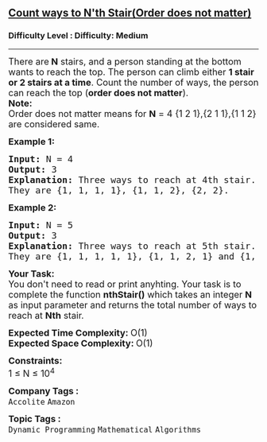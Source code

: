 <h2><a href="https://www.geeksforgeeks.org/problems/count-ways-to-nth-stairorder-does-not-matter5639/1">Count ways to N'th Stair(Order does not matter)</a></h2><h3>Difficulty Level : Difficulty: Medium</h3><hr><div class="problems_problem_content__Xm_eO"><p><span style="font-size: 18px;">There are<strong> N</strong> stairs, and a person standing at the bottom wants to reach the top. The person can climb either <strong>1 stair or 2 stairs at a time</strong>. Count the number of ways, the person can reach the top (<strong>order does not matter</strong>).<br></span><span style="font-size: 18px;"><strong>Note:</strong><br>Order does not matter means for <strong>N</strong> = 4 {1 2 1},{2 1 1},{1 1 2} are considered same.</span></p>
<p><span style="font-size: 18px;"><strong>Example 1:</strong></span></p>
<pre><span style="font-size: 18px;"><strong>Input: </strong>N =<strong> </strong>4
<strong>Output: </strong>3
<strong>Explanation:</strong>&nbsp;Three ways to reach at 4th stair.
They are {1, 1, 1, 1}, {1, 1, 2}, {2, 2}.</span>
</pre>
<p><span style="font-size: 18px;"><strong>Example 2:</strong></span></p>
<pre><span style="font-size: 18px;"><strong>Input: </strong>N = 5
<strong>Output: </strong>3
<strong>Explanation: </strong>Three ways to reach at 5th stair.
They are {1, 1, 1, 1, 1}, {1, 1, 2, 1} and {1, 2, 2}.</span>
</pre>
<p><span style="font-size: 18px;"><strong>Your Task:</strong><br>You don't need to read or print anyhting. Your task is to complete the function&nbsp;<strong>nthStair()</strong> which takes an integer <strong>N</strong> as input parameter and returns the total number of ways to reach at <strong>Nth</strong> stair.</span></p>
<p><span style="font-size: 18px;"><strong>Expected Time Complexity:&nbsp;</strong>O(1)<br><strong>Expected Space Complexity:&nbsp;</strong>O(1)</span></p>
<p><span style="font-size: 18px;"><strong>Constraints:</strong><br>1 ≤ N ≤ 10<sup>4</sup></span></p></div><p><span style=font-size:18px><strong>Company Tags : </strong><br><code>Accolite</code>&nbsp;<code>Amazon</code>&nbsp;<br><p><span style=font-size:18px><strong>Topic Tags : </strong><br><code>Dynamic Programming</code>&nbsp;<code>Mathematical</code>&nbsp;<code>Algorithms</code>&nbsp;